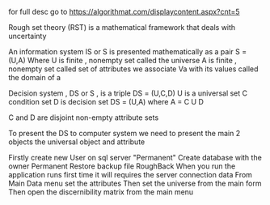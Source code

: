  for full desc go to https://algorithmat.com/displaycontent.aspx?cnt=5
 
Rough set theory (RST) is a mathematical  framework that deals with uncertainty  

An information system IS or S is presented mathematically  as a pair 
S = (U,A) 
Where U is finite , nonempty set called the universe 
A is finite , nonempty set called set of attributes  we associate Va with its values called the domain of a

Decision system , DS or S , is a triple 
DS = (U,C,D)
U is a universal set 
C condition set 
D is decision set
DS = (U,A)  where A = C U D

C and D are disjoint non-empty attribute sets

To present the DS to computer system we need to present the main 2 objects  the universal object and attribute


Firstly create new User on sql server "Permanent" 
Create database with the owner Permanent
Restore backup file RoughBack
When you run the application runs first time it will requires the server connection data
From Main Data menu set the attributes 
Then set the universe from the main form
Then open the discernibility  matrix from the main menu
